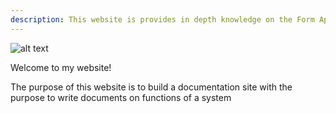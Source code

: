 ```yaml
---
description: This website is provides in depth knowledge on the Form Application.
---
```

![alt text](https://picsum.photos/600/400)

Welcome to my website!

The purpose of this website is to build a documentation site with the purpose to write documents on functions of a system